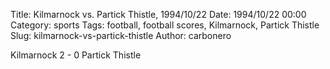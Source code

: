 Title: Kilmarnock vs. Partick Thistle, 1994/10/22
Date: 1994/10/22 00:00
Category: sports
Tags: football, football scores, Kilmarnock, Partick Thistle
Slug: kilmarnock-vs-partick-thistle
Author: carbonero


Kilmarnock 2 - 0 Partick Thistle
